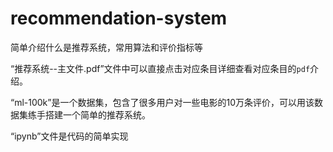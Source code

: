 # recommendation-system
简单介绍什么是推荐系统，常用算法和评价指标等

“推荐系统--主文件.pdf”文件中可以直接点击对应条目详细查看对应条目的`pdf`介绍。

“ml-100k”是一个数据集，包含了很多用户对一些电影的10万条评价，可以用该数据集练手搭建一个简单的推荐系统。

“ipynb”文件是代码的简单实现

